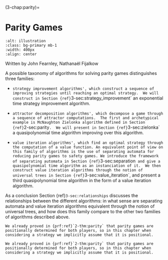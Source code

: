 (3-chap:parity)=
# Parity Games

```{image} ./../Illustrations/3.jpg
:alt: illustration
:class: bg-primary mb-1
:width: 400px
:align: center
```


Written by John Fearnley, Nathana&euml;l Fijalkow



A possible taxonomy of algorithms for solving parity games distinguishes three families:

*  `strategy improvement algorithms', which construct a sequence of improving strategies until reaching an optimal strategy. 
We will construct in Section {ref}`3-sec:strategy_improvement` an exponential time strategy improvement algorithm.

*  `attractor decomposition algorithms', which decompose a game through a sequence of attractor computations. 
The first and archetypical example is McNaughton Zielonka algorithm defined in Section {ref}`2-sec:parity`. 
We will present in Section {ref}`3-sec:zielonka` a quasipolynomial time algorithm improving over this algorithm.

*  `value iteration algorithms', which find an optimal strategy through the computation of a value function.
An equivalent point of view on this family of algorithms is the use of separating automata for reducing parity games to safety games.
We introduce the framework of separating automata in Section {ref}`3-sec:separation` and give a quasipolynomial time algorithm as an instanciation of it. 
We then construct value iteration algorithms through the notion of universal trees in Section {ref}`3-sec:value_iteration`,
and present a third quasipolynomial time algorithm in the form of a value iteration algorithm.

As a conclusion Section {ref}`3-sec:relationships` discusses the relationships between the different algorithms: in what sense are separating automata and value iteration algorithms equivalent through the notion of universal trees, and how does this family compare to the other two families of algorithms described above.

````{prf:remark} NEEDS TITLE AND LABEL 
We already proved in {prf:ref}`2-thm:parity` that parity games are positionally determined for both players, so in this chapter when considering a strategy we implicitly assume that it is positional.

We already proved in {prf:ref}`2-thm:parity` that parity games are positionally determined for both players, so in this chapter when considering a strategy we implicitly assume that it is positional.

````













